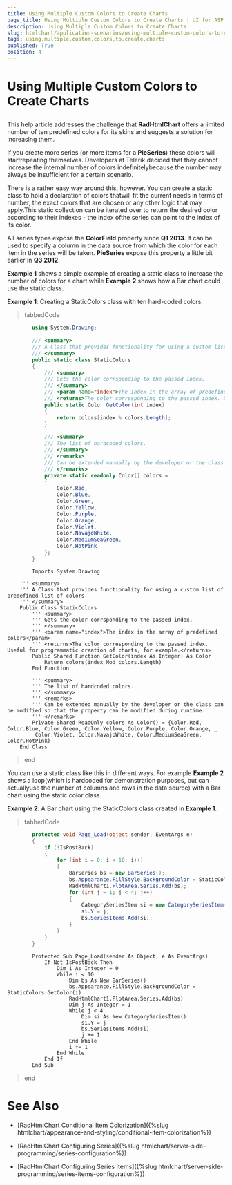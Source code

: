 ```yaml
---
title: Using Multiple Custom Colors to Create Charts
page_title: Using Multiple Custom Colors to Create Charts | UI for ASP.NET AJAX Documentation
description: Using Multiple Custom Colors to Create Charts
slug: htmlchart/application-scenarios/using-multiple-custom-colors-to-create-charts
tags: using,multiple,custom,colors,to,create,charts
published: True
position: 4
---
```


# Using Multiple Custom Colors to Create Charts



## 

This help article addresses the challenge that __RadHtmlChart__ offers a limited number of ten predefined colors for its skins and suggests a solution for increasing them.

If you create more series (or more items for a __PieSeries__) these colors will startrepeating themselves. Developers at Telerik decided that they cannot increase the internal number of colors indefinitelybecause the number may always be insufficient for a certain scenario.

There is a rather easy way around this, however. You can create a static class to hold a declaration of colors thatwill fit the current needs in terms of number, the exact colors that are chosen or any other logic that may apply.This static collection can be iterated over to return the desired color according to their indexes - the index ofthe series can point to the index of its color.

All series types expose the __ColorField__ property since __Q1 2013__. It can be used to specify a column in the data source from which the color for each item in the series will be taken. __PieSeries__ expose this property a little bit earlier in __Q3 2012__.

__Example 1__ shows a simple example of creating a static class to increase the number of colors for a chart while __Example 2__ shows how a Bar chart could use the static class.

__Example 1__: Creating a StaticColors class with ten hard-coded colors.

>tabbedCode

````C#
		using System.Drawing;
	
		/// <summary>
		/// A Class that provides functionality for using a custom list of predefined list of colors
		/// </summary>
		public static class StaticColors
		{
			/// <summary>
			/// Gets the color corrsponding to the passed index.
			/// </summary>
			/// <param name="index">The index in the array of predefined colors</param>
			/// <returns>The color corresponding to the passed index. Useful for programmatic creation of charts, for example.</returns>
			public static Color GetColor(int index)
			{
				return colors[index % colors.Length];
			}
	
			/// <summary>
			/// The list of hardcoded colors.
			/// </summary>
			/// <remarks>
			/// Can be extended manually by the developer or the class can be modified so that the property can be modified during runtime.
			/// </remarks>
			private static readonly Color[] colors = 
			{
				Color.Red,
				Color.Blue,
				Color.Green,
				Color.Yellow,
				Color.Purple,
				Color.Orange,
				Color.Violet,
				Color.NavajoWhite,
				Color.MediumSeaGreen,
				Color.HotPink
			};
		}
````
````VB.NET
		Imports System.Drawing
	
	''' <summary>
	''' A Class that provides functionality for using a custom list of predefined list of colors
	''' </summary>
	Public Class StaticColors
		''' <summary>
		''' Gets the color corrsponding to the passed index.
		''' </summary>
		''' <param name="index">The index in the array of predefined colors</param>
		''' <returns>The color corresponding to the passed index. Useful for programmatic creation of charts, for example.</returns>
		Public Shared Function GetColor(index As Integer) As Color
			Return colors(index Mod colors.Length)
		End Function
	
		''' <summary>
		''' The list of hardcoded colors.
		''' </summary>
		''' <remarks>
		''' Can be extended manually by the developer or the class can be modified so that the property can be modified during runtime.
		''' </remarks>
		Private Shared ReadOnly colors As Color() = {Color.Red, Color.Blue, Color.Green, Color.Yellow, Color.Purple, Color.Orange, _
		 Color.Violet, Color.NavajoWhite, Color.MediumSeaGreen, Color.HotPink}
	End Class
````
>end

You can use a static class like this in different ways. For example __Example 2__ shows a loop(which is hardcoded for demonstration purposes, but can actuallyuse the number of columns and rows in the data source) with a Bar chart using the static color class.

__Example 2__: A Bar chart using the StaticColors class created in __Example 1__.

>tabbedCode

````C#
		protected void Page_Load(object sender, EventArgs e)
		{
			if (!IsPostBack)
			{
				for (int i = 0; i < 10; i++)
				{
					BarSeries bs = new BarSeries();
					bs.Appearance.FillStyle.BackgroundColor = StaticColors.GetColor(i);
					RadHtmlChart1.PlotArea.Series.Add(bs);
					for (int j = 1; j < 4; j++)
					{
						CategorySeriesItem si = new CategorySeriesItem();
						si.Y = j;
						bs.SeriesItems.Add(si);
					}
				}
			}
		}
````
````VB.NET
		Protected Sub Page_Load(sender As Object, e As EventArgs)
			If Not IsPostBack Then
				Dim i As Integer = 0
				While i < 10
					Dim bs As New BarSeries()
					bs.Appearance.FillStyle.BackgroundColor = StaticColors.GetColor(i)
					RadHtmlChart1.PlotArea.Series.Add(bs)
					Dim j As Integer = 1
					While j < 4
						Dim si As New CategorySeriesItem()
						si.Y = j
						bs.SeriesItems.Add(si)
						j += 1
					End While
					i += 1
				End While
			End If
		End Sub
````
>end

# See Also

 * [RadHtmlChart Conditional Item Colorization]({%slug htmlchart/appearance-and-styling/conditional-item-colorization%})

 * [RadHtmlChart Configuring Series]({%slug htmlchart/server-side-programming/series-configuration%})

 * [RadHtmlChart Configuring Series Items]({%slug htmlchart/server-side-programming/series-items-configuration%})
